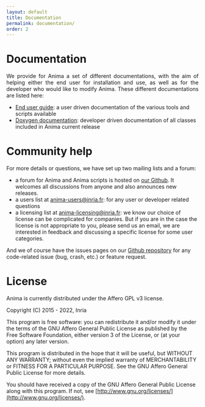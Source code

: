 ```yaml
---
layout: default
title: Documentation
permalink: documentation/
order: 2
---
```


# Documentation

<p align="justify">
We provide for Anima a set of different documentations, with the aim of helping either the end user for installation and use, as well as for the developer who would like to modify Anima. These different documentations are listed here:
</p>

<ul>
	<li><a href="http://anima.rtfd.io/">End user guide</a>: a user driven documentation of the various tools and scripts available</li>
	<li><a href="{{ site.base-url }}doxygen/classes.html">Doxygen documentation</a>: developer driven documentation of all classes included in Anima current release</li>
</ul>

# Community help

For more details or questions, we have set up two mailing lists and a forum:

* a forum for Anima and Anima scripts is hosted on [our Github]([https://github.com/Inria-Empenn/Anima-Public/issues](https://github.com/Inria-Empenn/Anima-Public/discussions)). It welcomes all discussions from anyone and also announces new releases.
* a users list at <a href="mailto:anima-users[AT]inria.fr">anima-users@inria.fr</a>: for any user or developer related questions
* a licensing list at <a href="mailto:anima-licensing[AT]inria.fr">anima-licensing@inria.fr</a>: we know our choice of license can be complicated for companies. But if you are in the case the license is not appropriate to you, please send us an email, we are interested in feedback and discussing a specific license for some user categories.

And we of course have the issues pages on our [Github repository](https://github.com/Inria-Empenn/Anima-Public/issues) for any code-related issue (bug, crash, etc.) or feature request.

# License

Anima is currently distributed under the Affero GPL v3 license.

Copyright (C) 2015 - 2022, Inria

This program is free software: you can redistribute it and/or modify
it under the terms of the GNU Affero General Public License as
published by the Free Software Foundation, either version 3 of the
License, or (at your option) any later version.

This program is distributed in the hope that it will be useful,
but WITHOUT ANY WARRANTY; without even the implied warranty of
MERCHANTABILITY or FITNESS FOR A PARTICULAR PURPOSE. See the
GNU Affero General Public License for more details.

You should have received a copy of the GNU Affero General Public License
along with this program. If not, see [http://www.gnu.org/licenses/](http://www.gnu.org/licenses/).
